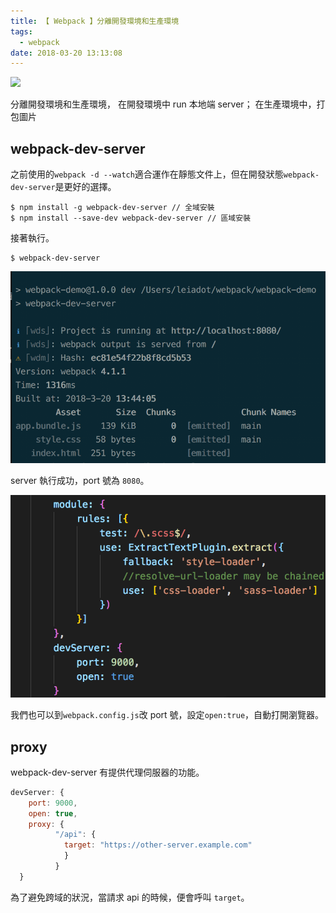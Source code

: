 ```yaml
---
title: 【 Webpack 】分離開發環境和生產環境
tags:
  - webpack
date: 2018-03-20 13:13:08
---
```

![](/img/webpack/webpack.png)

分離開發環境和生產環境，
在開發環境中 run 本地端 server；
在生產環境中，打包圖片

<!-- more -->

## webpack-dev-server

之前使用的`webpack -d --watch`適合運作在靜態文件上，但在開發狀態`webpack-dev-server`是更好的選擇。

```
$ npm install -g webpack-dev-server // 全域安裝
$ npm install --save-dev webpack-dev-server // 區域安裝
```

接著執行。

```
$ webpack-dev-server
```

![](/img/webpack/webpack03-1.png)

server 執行成功，port 號為 `8080`。

![](/img/webpack/webpack03-2.png)

我們也可以到`webpack.config.js`改 port 號，設定`open:true`，自動打開瀏覽器。

## proxy

webpack-dev-server 有提供代理伺服器的功能。

```js
devServer: {
    port: 9000,
    open: true,
    proxy: {
          "/api": {
            target: "https://other-server.example.com"
            }
          }
  }
```

為了避免跨域的狀況，當請求 api 的時候，便會呼叫 `target`。